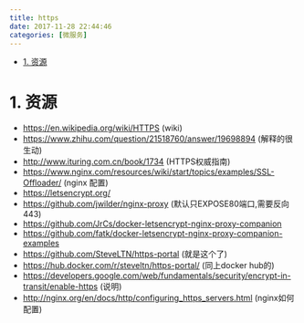 ```yaml
---
title: https
date: 2017-11-28 22:44:46
categories: [微服务]
---
```




<!-- TOC -->

- [1. 资源](#1-资源)

<!-- /TOC -->


<a id="markdown-1-资源" name="1-资源"></a>
# 1. 资源

* https://en.wikipedia.org/wiki/HTTPS (wiki)
* https://www.zhihu.com/question/21518760/answer/19698894 (解释的很生动) 
* http://www.ituring.com.cn/book/1734 (HTTPS权威指南)
* https://www.nginx.com/resources/wiki/start/topics/examples/SSL-Offloader/ (nginx 配置)
* https://letsencrypt.org/ 
* https://github.com/jwilder/nginx-proxy (默认只EXPOSE80端口,需要反向443)
* https://github.com/JrCs/docker-letsencrypt-nginx-proxy-companion
* https://github.com/fatk/docker-letsencrypt-nginx-proxy-companion-examples
* https://github.com/SteveLTN/https-portal (就是这个了)
* https://hub.docker.com/r/steveltn/https-portal/ (同上docker hub的)
* https://developers.google.com/web/fundamentals/security/encrypt-in-transit/enable-https (说明)
* http://nginx.org/en/docs/http/configuring_https_servers.html (nginx如何配置)
